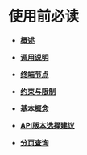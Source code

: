 # 使用前必读<a name="ZH-CN_TOPIC_0020805967"></a>

-   **[概述](概述.md)**  

-   **[调用说明](调用说明.md)**  

-   **[终端节点](终端节点.md)**  

-   **[约束与限制](约束与限制.md)**  

-   **[基本概念](基本概念.md)**  

-   **[API版本选择建议](API版本选择建议.md)**  

-   **[分页查询](分页查询.md)**  

